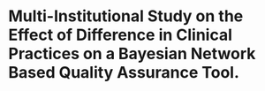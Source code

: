 # Multi-Institutional Study on the Effect of Difference in Clinical Practices on a Bayesian Network Based Quality Assurance Tool.

